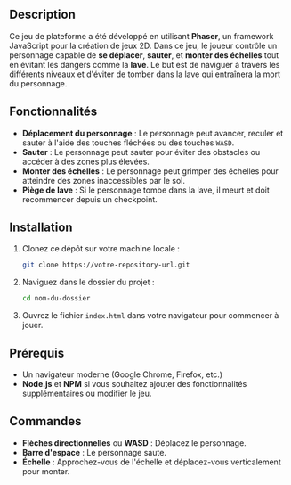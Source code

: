 ## Description

Ce jeu de plateforme a été développé en utilisant **Phaser**, un framework JavaScript pour la création de jeux 2D. Dans ce jeu, le joueur contrôle un personnage capable de **se déplacer**, **sauter**, et **monter des échelles** tout en évitant les dangers comme la **lave**. Le but est de naviguer à travers les différents niveaux et d'éviter de tomber dans la lave qui entraînera la mort du personnage.

## Fonctionnalités

- **Déplacement du personnage** : Le personnage peut avancer, reculer et sauter à l'aide des touches fléchées ou des touches `WASD`.
- **Sauter** : Le personnage peut sauter pour éviter des obstacles ou accéder à des zones plus élevées.
- **Monter des échelles** : Le personnage peut grimper des échelles pour atteindre des zones inaccessibles par le sol.
- **Piège de lave** : Si le personnage tombe dans la lave, il meurt et doit recommencer depuis un checkpoint.

## Installation

1. Clonez ce dépôt sur votre machine locale :
    ```bash
    git clone https://votre-repository-url.git
    ```
2. Naviguez dans le dossier du projet :
    ```bash
    cd nom-du-dossier
    ```
3. Ouvrez le fichier `index.html` dans votre navigateur pour commencer à jouer.

## Prérequis

- Un navigateur moderne (Google Chrome, Firefox, etc.)
- **Node.js** et **NPM** si vous souhaitez ajouter des fonctionnalités supplémentaires ou modifier le jeu.

## Commandes

- **Flèches directionnelles** ou **WASD** : Déplacez le personnage.
- **Barre d'espace** : Le personnage saute.
- **Échelle** : Approchez-vous de l'échelle et déplacez-vous verticalement pour monter.
